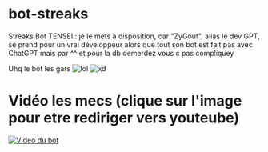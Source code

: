 # bot-streaks
Streaks Bot TENSEI : je le mets à disposition, car "ZyGout", alias le dev GPT, se prend pour un vrai développeur alors que tout son bot est fait pas avec ChatGPT mais par ^^ et pour la db demerdez vous c pas compliquey

Uhq le bot les gars
![lol](https://i.imgur.com/MUITRxf.png)
![xd](https://i.imgur.com/OYEkI1V.png)

# Vidéo les mecs (clique sur l'image pour etre rediriger vers youteube)
[![Video du bot](https://i.imgur.com/JwkCfKJ.png)](https://youtu.be/0JN1fPFP3sM)
